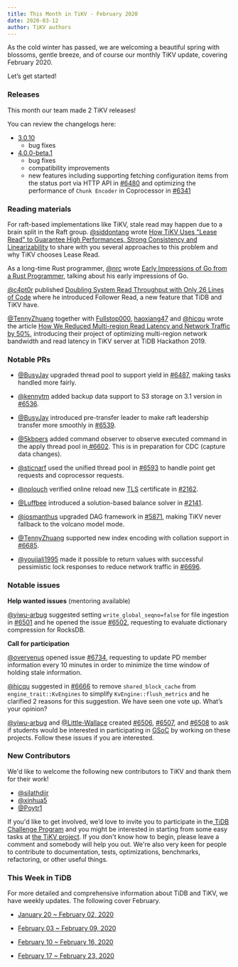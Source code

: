 ```yaml
---
title: This Month in TiKV - February 2020
date: 2020-03-12
author: TiKV authors
---
```


As the cold winter has passed, we are welcoming a beautiful spring with blossoms, gentle breeze, and of course our monthly TiKV update, covering February 2020.

Let’s get started!

### Releases

This month our team made 2 TiKV releases!

You can review the changelogs here:

- [3.0.10](https://github.com/tikv/tikv/releases/tag/v3.0.10)
  - bug fixes
- [4.0.0-beta.1](https://github.com/tikv/tikv/releases/tag/v4.0.0-beta.1)
  - bug fixes 
  - compatibility improvements
  - new features including supporting fetching configuration items from the status port via HTTP API in [#6480](https://github.com/tikv/tikv/pull/6480) and optimizing the performance of `Chunk Encoder` in Coprocessor in [#6341](https://github.com/tikv/tikv/pull/6341)

### Reading materials

For raft-based implementations like TiKV, stale read may happen due to a brain split in the Raft group. [@siddontang](https://github.com/siddontang) wrote [How TiKV Uses "Lease Read" to Guarantee High Performances, Strong Consistency and Linearizability](https://tikv.org/blog/lease-read/) to share with you several approaches to this problem and why TiKV chooses Lease Read. 

As a long-time Rust programmer, [@nrc](https://github.com/nrc) wrote [Early Impressions of Go from a Rust Programmer](https://pingcap.com/blog/early-impressions-of-go-from-a-rust-programmer/), talking about his early impressions of Go. 

[@c4pt0r](https://github.com/c4pt0r) published [Doubling System Read Throughput with Only 26 Lines of Code](https://pingcap.com/blog/doubling-system-read-throughput-with-only-26-lines-of-code/) where he introduced Follower Read, a new feature that TiDB and TiKV have.

[@TennyZhuang](https://github.com/TennyZhuang) together with [Fullstop000](https://github.com/Fullstop000), [haoxiang47](https://github.com/haoxiang47) and [@hicqu](https://github.com/hicqu) wrote the article [How We Reduced Multi-region Read Latency and Network Traffic by 50%](https://pingcap.com/blog/how-we-reduced-multi-region-read-latency-and-network-traffic-by-50/), introducing their project of optimizing multi-region network bandwidth and read latency in TiKV server at TiDB Hackathon 2019. 

### Notable PRs

*   [@BusyJay](https://github.com/BusyJay) upgraded thread pool to support yield in [#6487](https://github.com/tikv/tikv/pull/6487), making tasks handled more fairly.

*   [@kennytm](https://github.com/kennytm) added backup data support to S3 storage on 3.1 version in[ #6536](https://github.com/tikv/tikv/pull/6536).

*   [@BusyJay](https://github.com/BusyJay) introduced pre-transfer leader to make raft leadership transfer more smoothly in [#6539](https://github.com/tikv/tikv/pull/6539).

*   [@5kbpers](https://github.com/5kbpers) added command observer to observe executed command in the apply thread pool in[ #6602](https://github.com/tikv/tikv/pull/6602). This is in preparation for CDC (capture data changes).

*   [@sticnarf](https://github.com/sticnarf) used the unified thread pool in [#6593](https://github.com/tikv/tikv/pull/6593) to handle point get requests and coprocessor requests.

*   [@nolouch](https://github.com/nolouch) verified online reload new [TLS](https://en.wikipedia.org/wiki/Transport_Layer_Security) certificate in [#2162](https://github.com/pingcap/pd/pull/2162).

*   [@Luffbee](https://github.com/Luffbee) introduced a solution-based balance solver in [#2141](https://github.com/pingcap/pd/pull/2141).

*   [@iosmanthus](https://github.com/iosmanthus) upgraded DAG framework in [#5871](https://github.com/tikv/tikv/pull/5817), making TiKV never fallback to the volcano model mode.

*   [@TennyZhuang](https://github.com/TennyZhuang) supported new index encoding with collation support in [#6685](https://github.com/tikv/tikv/pull/6685).

*   [@youjiali1995](https://github.com/youjiali1995) made it possible to return values with successful pessimistic lock responses to reduce network traffic in [#6696](https://github.com/tikv/tikv/pull/6696).

### Notable issues

**Help wanted issues** (mentoring available)

[@yiwu-arbug](https://github.com/yiwu-arbug) suggested setting `write_global_seqno=false` for file ingestion in [#6501](https://github.com/tikv/tikv/issues/6501) and he opened the issue [#6502](https://github.com/tikv/tikv/issues/6502), requesting to evaluate dictionary compression for RocksDB.

**Call for participation**

[@overvenus](https://github.com/overvenus) opened issue [#6734](https://github.com/tikv/tikv/issues/6734), requesting to update PD member information every 10 minutes in order to minimize the time window of holding stale information.

[@hicqu](https://github.com/hicqu) suggested in [#6666](https://github.com/tikv/tikv/issues/6666) to remove `shared_block_cache` from `engine_trait::KvEngines` to simplify `KvEngine::flush_metrics` and he clarified 2 reasons for this suggestion. We have seen one vote up. What’s your opinion?

[@yiwu-arbug](https://github.com/yiwu-arbug) and [@Little-Wallace](https://github.com/Little-Wallace) created [#6506](https://github.com/tikv/tikv/issues/6506), [#6507](https://github.com/tikv/tikv/issues/6507), and [#6508](https://github.com/tikv/tikv/issues/6508) to ask if students would be interested in participating in [GSoC](https://summerofcode.withgoogle.com/) by working on these projects. Follow these issues if you are interested.

### New Contributors

We'd like to welcome the following new contributors to TiKV and thank them for their work!

*   [@silathdiir](https://github.com/silathdiir)
*   [@xinhua5](https://github.com/xinhua5)
*   [@Poytr1](https://github.com/Poytr1)

If you'd like to get involved, we’d love to invite you to participate in the[ TiDB Challenge Program](https://pingcap.com/blog/tidb-usability-challenge-dare-to-dream-bigger/) and you might be interested in starting from some easy tasks at [the TiKV project](https://github.com/tikv/tikv/projects/20). If you don't know how to begin, please leave a comment and somebody will help you out. We're also very keen for people to contribute to documentation, tests, optimizations, benchmarks, refactoring, or other useful things.

### This Week in TiDB

For more detailed and comprehensive information about TiDB and TiKV, we have weekly updates. The following cover February.

- [January 20 ~ February 02, 2020](https://pingcap.com/weekly/2020-02-03-tidb-weekly/)

- [February 03 ~ February 09, 2020](https://pingcap.com/weekly/2020-02-10-tidb-weekly/)

- [February 10 ~ February 16, 2020](https://pingcap.com/weekly/2020-02-17-tidb-weekly/)

- [February 17 ~ February 23, 2020](https://pingcap.com/weekly/2020-02-24-tidb-weekly/)

<!-- Docs to Markdown version 1.0β19 -->
